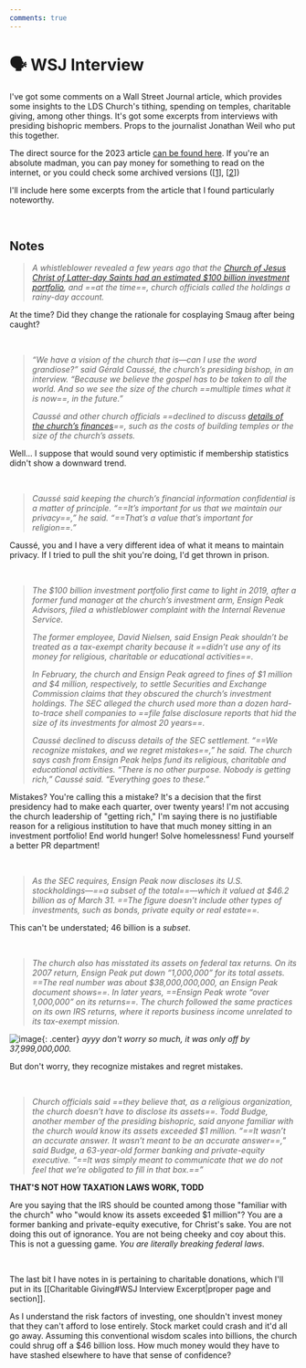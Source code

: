 ```yaml
---
comments: true
---
```

# 🗣 WSJ Interview
I've got some comments on a Wall Street Journal article, which provides some insights to the LDS Church's tithing, spending on temples, charitable giving, among other things. It's got some excerpts from interviews with presiding bishopric members. Props to the journalist Jonathan Weil who put this together. 

The direct source for the 2023 article [can be found here](https://www.wsj.com/articles/mormon-church-temple-spending-spree-utah-e167977f). If you're an absolute madman, you can pay money for something to read on the internet, or you could check some archived versions ([[1](https://archive.ph/eXtuj)], [[2](https://archive.is/20230724125802/https://www.wsj.com/articles/mormon-church-temple-spending-spree-utah-e167977f)])

I'll include here some excerpts from the article that I found particularly noteworthy.

&nbsp;

## Notes
> *A whistleblower revealed a few years ago that the [Church of Jesus Christ of Latter-day Saints had an estimated $100 billion investment portfolio](https://archive.is/o/BbqbV/https://www.wsj.com/articles/the-mormon-church-amassed-100-billion-it-was-the-best-kept-secret-in-the-investment-world-11581138011), and ==at the time==, church officials called the holdings a rainy-day account.*

At the time? Did they change the rationale for cosplaying Smaug after being caught?

&nbsp;

> *“We have a vision of the church that is—can I use the word grandiose?” said Gérald Caussé, the church’s presiding bishop, in an interview. “Because we believe the gospel has to be taken to all the world. And so we see the size of the church ==multiple times what it is now==, in the future.”*
>
> *Caussé and other church officials ==declined to discuss [details of the church’s finances](https://archive.is/o/BbqbV/https://www.wsj.com/articles/mormon-churchs-investment-arm-under-investigation-by-sec-dca77f9)==, such as the costs of building temples or the size of the church’s assets.*

Well... I suppose that would sound very optimistic if membership statistics didn't show a downward trend.

&nbsp;

> *Caussé said keeping the church’s financial information confidential is a matter of principle. “==It’s important for us that we maintain our privacy==,” he said. “==That’s a value that’s important for religion==.”*

Caussé, you and I have a very different idea of what it means to maintain privacy. If I tried to pull the shit you're doing, I'd get thrown in prison.

&nbsp;

> *The $100 billion investment portfolio first came to light in 2019, after a former fund manager at the church’s investment arm, Ensign Peak Advisors, filed a whistleblower complaint with the Internal Revenue Service.*
>
> *The former employee, David Nielsen, said Ensign Peak shouldn’t be treated as a tax-exempt charity because it ==didn’t use any of its money for religious, charitable or educational activities==.*
>
> *In February, the church and Ensign Peak agreed to fines of $1 million and $4 million, respectively, to settle Securities and Exchange Commission claims that they obscured the church’s investment holdings. The SEC alleged the church used more than a dozen hard-to-trace shell companies to ==file false disclosure reports that hid the size of its investments for almost 20 years==.*
>
> *Caussé declined to discuss details of the SEC settlement. “==We recognize mistakes, and we regret mistakes==,” he said. The church says cash from Ensign Peak helps fund its religious, charitable and educational activities. “There is no other purpose. Nobody is getting rich,” Caussé said. “Everything goes to these.”*

Mistakes? You're calling this a mistake? It's a decision that the first presidency had to make each quarter, over twenty years! I'm not accusing the church leadership of "getting rich," I'm saying there is no justifiable reason for a religious institution to have that much money sitting in an investment portfolio! End world hunger! Solve homelessness! Fund yourself a better PR department!

&nbsp;

> *As the SEC requires, Ensign Peak now discloses its U.S. stockholdings—==a subset of the total==—which it valued at $46.2 billion as of March 31. ==The figure doesn’t include other types of investments, such as bonds, private equity or real estate==.*

This can't be understated; 46 billion is a *subset*.

&nbsp;

> *The church also has misstated its assets on federal tax returns. On its 2007 return, Ensign Peak put down “1,000,000” for its total assets. ==The real number was about $38,000,000,000, an Ensign Peak document shows==. In later years, ==Ensign Peak wrote “over 1,000,000” on its returns==. The church followed the same practices on its own IRS returns, where it reports business income unrelated to its tax-exempt mission.*

![image](../img/1mill.jpg){: .center}
*ayyy don't worry so much, it was only off by 37,999,000,000.*

But don't worry, they recognize mistakes and regret mistakes.

&nbsp;

> *Church officials said ==they believe that, as a religious organization, the church doesn’t have to disclose its assets==. Todd Budge, another member of the presiding bishopric, said anyone familiar with the church would know its assets exceeded $1 million. “==It wasn’t an accurate answer. It wasn’t meant to be an accurate answer==,” said Budge, a 63-year-old former banking and private-equity executive. “==It was simply meant to communicate that we do not feel that we’re obligated to fill in that box.==”*

**THAT'S NOT HOW TAXATION LAWS WORK, TODD**

Are you saying that the IRS should be counted among those "familiar with the church" who "would know its assets exceeded $1 million"? You are a former banking and private-equity executive, for Christ's sake. You are not doing this out of ignorance. You are not being cheeky and coy about this. This is not a guessing game. *You are literally breaking federal laws*.

&nbsp;

The last bit I have notes in is pertaining to charitable donations, which I'll put in its [[Charitable Giving#WSJ Interview Excerpt|proper page and section]].

As I understand the risk factors of investing, one shouldn't invest money that they can't afford to lose entirely. Stock market could crash and it'd all go away. Assuming this conventional wisdom scales into billions, the church could shrug off a $46 billion loss. How much money would they have to have stashed elsewhere to have that sense of confidence?